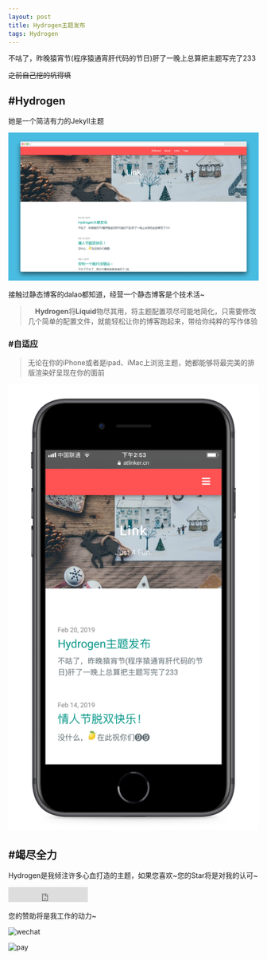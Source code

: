 ```yaml
---
layout: post
title: Hydrogen主题发布
tags: Hydrogen
---
```


不咕了，昨晚猿宵节(程序猿通宵肝代码的节日)肝了一晚上总算把主题写完了233

~~之前自己挖的坑得填~~

## #Hydrogen

她是一个简洁有力的Jekyll主题

![主题预览](/usrimg/2019-2-20-theme-1.png)

接触过静态博客的dalao都知道，经营一个静态博客是个技术活~

>　**Hydrogen**将**Liquid**物尽其用，将主题配置项尽可能地简化，只需要修改几个简单的配置文件，就能轻松让你的博客跑起来，带给你纯粹的写作体验

### #自适应

> 无论在你的iPhone或者是ipad、iMac上浏览主题，她都能够将最完美的排版渲染好呈现在你的面前

![iphone](/usrimg/2019-2-20-theme-2.png)

## #竭尽全力

Hydrogen是我倾注许多心血打造的主题，如果您喜欢~您的Star将是对我的认可~

<iframe src="https://ghbtns.com/github-btn.html?user=link9596&repo=hydrogen&type=star&count=true&size=large" frameborder="0" scrolling="0" width="160px" height="30px"></iframe>

您的赞助将是我工作的动力~

![wechat](https://atlinker.cn/pay/wechat.png)

![pay](https://atlinker.cn/pay/apay.png)
